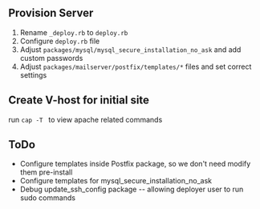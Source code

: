 ## Provision Server

1. Rename ```_deploy.rb``` to ```deploy.rb```
2. Configure ```deploy.rb``` file
3. Adjust ```packages/mysql/mysql_secure_installation_no_ask``` and add custom passwords
4. Adjust ```packages/mailserver/postfix/templates/*``` files and set correct settings

## Create V-host for initial site

run ```cap -T ``` to view apache related commands

## ToDo

* Configure templates inside Postfix package, so we don't need modify them pre-install
* Configure templates for mysql_secure_installation_no_ask
* Debug update_ssh_config package -- allowing deployer user to run sudo commands

